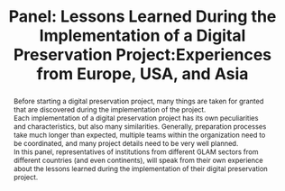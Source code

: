 ---
abstract: Before starting a digital preservation project, many things are taken for
  granted that are discovered during the implementation of the project.<br />Each
  implementation of a digital preservation project has its own peculiarities and characteristics,
  but also many similarities. Generally, preparation processes take much longer than
  expected, multiple teams within the organization need to be coordinated, and many
  project details need to be very well planned.<br />In this panel, representatives
  of institutions from different GLAM sectors from different countries (and even continents),
  will speak from their own experience about the lessons learned during the implementation
  of their digital preservation project.
creators:
- Redondo, Teo
date: null
document_url: https://az659834.vo.msecnd.net/eventsairwesteuprod/production-inconference-public/fb5dc319bc66448488f0531e905a73d3
grand_parent: iPRES
institutions:
- Libnova
keywords:
- digital preservation
- implementation
- lessons learned
landing_page_url: null
language: eng
layout: publication
license: CC-BY 4.0 International
notes_url: null
parent: iPRES 2022
presentation_url: null
size: null
source_name: iPRES
title: 'Panel: Lessons Learned During the Implementation of a Digital Preservation
  Project:Experiences from Europe, USA, and Asia'
type: panel
year: 2022
---